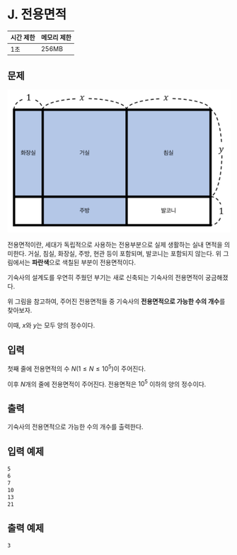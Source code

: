 # J. 전용면적

| 시간 제한 | 메모리 제한 |
| --- | --- |
| 1초 | 256MB |

## 문제

![Untitled](/assets/전용면적.png)

전용면적이란, 세대가 독립적으로 사용하는 전용부분으로 실제 생활하는 실내 면적을 의미한다. 거실, 침실, 화장실, 주방, 현관 등이 포함되며, 발코니는 포함되지 않는다. 위 그림에서는 **파란색**으로 색칠된 부분이 전용면적이다.

기숙사의 설계도를 우연히 주웠던 부기는 새로 신축되는 기숙사의 전용면적이 궁금해졌다.

위 그림을 참고하여, 주어진 전용면적들 중 기숙사의 **전용면적으로 가능한 수의 개수**를 찾아보자.

이때, $x$와 $y$는 모두 양의 정수이다.

## 입력

첫째 줄에 전용면적의 수 $N(1 \leq N \leq 10^5)$이 주어진다.

이후 $N$개의 줄에 전용면적이 주어진다. 전용면적은 $10^5$ 이하의 양의 정수이다.

## 출력

기숙사의 전용면적으로 가능한 수의 개수를 출력한다.

## 입력 예제

```
5
6
7
10
13
21
```

## 출력 예제

```
3
```